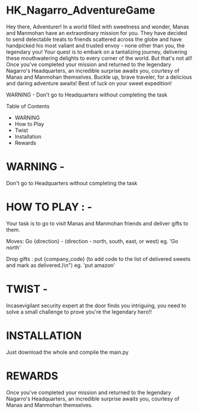 # HK_Nagarro_AdventureGame

Hey there, Adventurer!
In a world filled with sweetness and wonder, Manas and Manmohan have an extraordinary mission for you.
They have decided to send delectable treats to friends scattered across the globe and
have handpicked his most valiant and trusted envoy - none other than you, the legendary you!
Your quest is to embark on a tantalizing journey, delivering these mouthwatering delights to every corner of the world.
But that's not all! Once you've completed your mission and returned to the legendary Nagarro's Headquarters,
an incredible surprise awaits you, courtesy of Manas and Manmohan themselves.
Buckle up, brave traveler, for a delicious and daring adventure awaits! Best of luck on your sweet expedition!

WARNING - Don't go to Headquarters without completing the task

Table of Contents
- WARNING
- How to Play
- Twist
- Installation
- Rewards

# WARNING - 

Don't go to Headquarters without completing the task

# HOW TO PLAY : -

Your task is to go to visit Manas and Manmohan friends and deliver gifts to them.

Moves: Go {direction} -  (direction - north, south, east, or west) 
	eg. 'Go north'

Drop gifts : put {company_code} (to add code to the list of delivered sweets and mark as delivered.)\n")
	     eg. 'put amazon'

# TWIST - 

Incasevigilant security expert at the door finds you intriguing, you need to solve a small challenge to prove you're the legendary hero!!

# INSTALLATION

Just download the whole and compile the main.py

# REWARDS

Once you've completed your mission and returned to the legendary Nagarro's Headquarters,
an incredible surprise awaits you, courtesy of Manas and Manmohan themselves.
